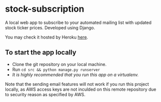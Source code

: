 # stock-subscription
A local web app to subscribe to your automated mailing list with updated stock ticker prices. Developed using Django.

You may check it hosted by Heroku <a href='https://stock-subscription.herokuapp.com/'>here</a>. 

## To start the app locally

- Clone the git repository on your local machine. 
- Run `cd src && python manage.py runserver`
- *It is highly recommended that you run this app on a virtualenv.*

Note that the sending email features will not work if you run this project locally, as AWS access keys are not inculded on this remote repository due to security reason as specified by AWS. 
